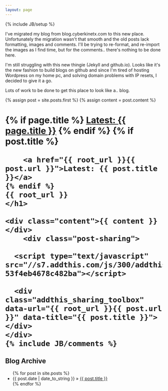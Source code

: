 ```yaml
---
layout: page
---
```

{% include JB/setup %}

I've migrated my blog from blog.cyberkinetx.com to this new place. Unfortunately the migration wasn't that smooth and the old posts lack formatting, images and comments. I'll be trying to re-format, and re-import the images as I find time, but for the comments.. there's nothing to be done here.

I'm still struggling with this new thingie (Jekyll and github.io). Looks like it's the new fashion to build blogs on github and since I'm tired of hosting Wordpress on my home pc, and solving domain problems with IP resets, I decided to give it a go.

Lots of work to be done to get this place to look like a.. blog. 

<div class="blog-index">  
  {% assign post = site.posts.first %}
  {% assign content = post.content %}
    <h1 class="entry-title">
    {% if page.title %}
        <a href="{{ root_url }}{{ page.url }}">Latest: {{ page.title }}</a>
    {% endif %}
    {% if post.title %}

        <a href="{{ root_url }}{{ post.url }}">Latest: {{ post.title }}</a>
    {% endif %}
    {{ root_url }}
    </h1>
    
    <div class="content">{{ content }}</div>
        <div class="post-sharing">

      <script type="text/javascript" src="//s7.addthis.com/js/300/addthis_widget.js#pubid=ra-53f4eb4678c482ba"></script>

      <div class="addthis_sharing_toolbox" data-url="{{ root_url }}{{ post.url }}" data-title="{{ post.title }}"></div>
    </div>
    {% include JB/comments %}

</div>


    
## Blog Archive

<ul class="posts">
  {% for post in site.posts %}
    <li><span>{{ post.date | date_to_string }}</span> &raquo; <a href="{{ BASE_PATH }}{{ post.url }}">{{ post.title }}</a></li>
  {% endfor %}
</ul>

